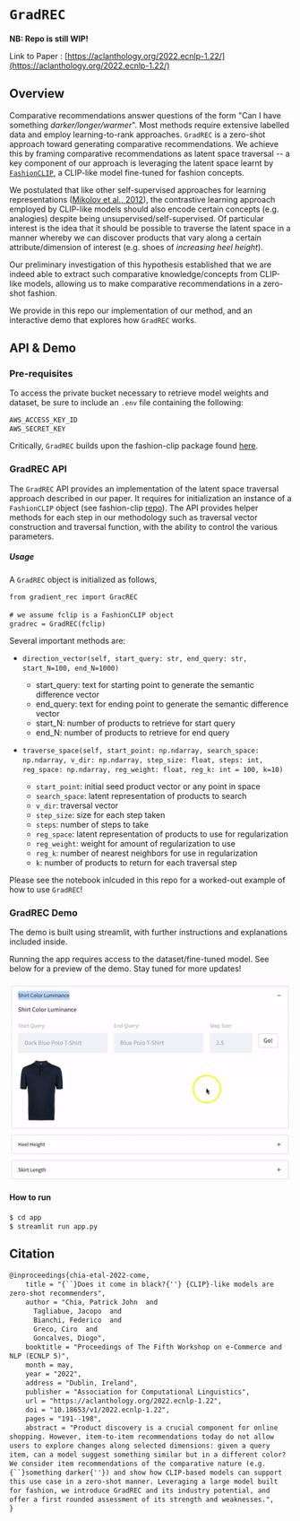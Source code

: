 # `GradREC`

__NB: Repo is still WIP!__

Link to Paper : [https://aclanthology.org/2022.ecnlp-1.22/](https://aclanthology.org/2022.ecnlp-1.22/)

## Overview

Comparative recommendations answer questions of the form "Can I have something 
_darker/longer/warmer_". Most methods require extensive labelled data and employ
learning-to-rank approaches. `GradREC` is a zero-shot approach toward generating comparative 
recommendations.  We achieve this by framing comparative recommendations as  latent 
space traversal -- a key component of our approach is leveraging the latent space learnt by 
[`FashionCLIP`](https://github.com/patrickjohncyh/fashion-clip), a CLIP-like model
fine-tuned for fashion concepts.

We postulated that like other self-supervised approaches
for learning representations ([Mikolov et al., 2012](https://aclanthology.org/N13-1090/)), the contrastive
learning approach employed by CLIP-like models should also encode certain concepts (e.g. analogies) despite
being unsupervised/self-supervised.  Of particular interest is the idea that it should be possible 
to traverse the latent space in a manner whereby we can discover products that vary along a certain 
attribute/dimension of interest (e.g. shoes of _increasing heel height_).

Our preliminary investigation of this hypothesis established that we are indeed able to extract
such comparative knowledge/concepts from CLIP-like models, allowing us to make comparative recommendations
in a zero-shot fashion.

We provide in this repo our implementation of our method, and an interactive demo that explores how
`GradREC` works.



## API & Demo

### Pre-requisites 

To access the private bucket necessary to retrieve model weights and dataset, be sure to include an `.env` 
file containing the following:

```
AWS_ACCESS_KEY_ID
AWS_SECRET_KEY
```

Critically, `GradREC` builds upon the fashion-clip package found 
[here](http://www.github.com/patrickjohncyh/fashion-clip).

### GradREC API

The `GradREC` API provides an implementation of the latent space traversal approach described in our paper.
It requires for initialization an instance of a `FashionCLIP` object (see 
fashion-clip [repo](http://www.github.com/patrickjohncyh/fashion-clip)). The API provides helper methods
for each step in our methodology such as traversal vector construction and traversal function, with the ability
to control the various parameters.

##### Usage
A `GradREC` object is initialized as follows,
```
from gradient_rec import GracREC

# we assume fclip is a FashionCLIP object 
gradrec = GradREC(fclip)
```

Several important methods are:

- `direction_vector(self, start_query: str, end_query: str, 
   start_N=100, end_N=1000)`
  - start_query: text for starting point to generate the semantic difference vector
  - end_query: text for ending point to generate the semantic difference vector
  - start_N: number of products to retrieve for start query
  - end_N: number of products to retrieve for end query

- `traverse_space(self,
                  start_point: np.ndarray,
                  search_space: np.ndarray,
                  v_dir: np.ndarray,
                  step_size: float,
                  steps: int,
                  reg_space: np.ndarray,
                  reg_weight: float,
                  reg_k: int = 100,
                  k=10)`
  
    - `start_point`: initial seed product vector or any point in space
    - `search_space`: latent representation of products to search
    - `v_dir`: traversal vector
    - `step_size`: size for each step taken
    - `steps`: number of steps to take
    - `reg_space`: latent representation of products to use for regularization
    - `reg_weight`: weight for amount of regularization to use
    - `reg_k`: number of nearest neighbors for use in regularization 
    - `k`: number of products to return for each traversal step


Please see the notebook inlcuded in this repo for a worked-out example of how
to use `GradREC`!


### GradREC Demo

The demo is built using streamlit, with further instructions and explanations included
inside.

Running the app requires access to the dataset/fine-tuned model. See below for a preview
of the demo. Stay tuned for more updates!

![Alt Text](app/data/demo_eg.gif)


#### How to run
```
$ cd app
$ streamlit run app.py
```


## Citation
```angular2html
@inproceedings{chia-etal-2022-come,
    title = "{``}Does it come in black?{''} {CLIP}-like models are zero-shot recommenders",
    author = "Chia, Patrick John  and
      Tagliabue, Jacopo  and
      Bianchi, Federico  and
      Greco, Ciro  and
      Goncalves, Diogo",
    booktitle = "Proceedings of The Fifth Workshop on e-Commerce and NLP (ECNLP 5)",
    month = may,
    year = "2022",
    address = "Dublin, Ireland",
    publisher = "Association for Computational Linguistics",
    url = "https://aclanthology.org/2022.ecnlp-1.22",
    doi = "10.18653/v1/2022.ecnlp-1.22",
    pages = "191--198",
    abstract = "Product discovery is a crucial component for online shopping. However, item-to-item recommendations today do not allow users to explore changes along selected dimensions: given a query item, can a model suggest something similar but in a different color? We consider item recommendations of the comparative nature (e.g. {``}something darker{''}) and show how CLIP-based models can support this use case in a zero-shot manner. Leveraging a large model built for fashion, we introduce GradREC and its industry potential, and offer a first rounded assessment of its strength and weaknesses.",
}
```